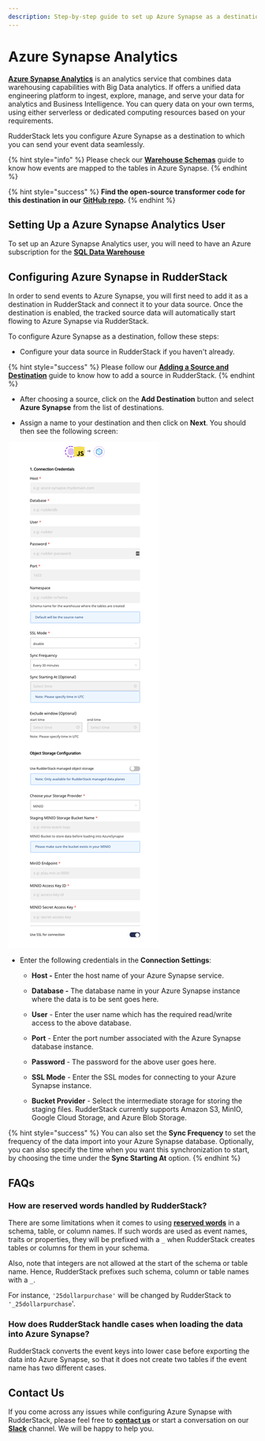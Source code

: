 ```yaml
---
description: Step-by-step guide to set up Azure Synapse as a destination in RudderStack.
---
```


# Azure Synapse Analytics

[**Azure Synapse Analytics**](https://azure.microsoft.com/en-in/services/synapse-analytics/) is an analytics service that combines data warehousing capabilities with Big Data analytics. If offers a unified data engineering platform to ingest, explore, manage, and serve your data for analytics and Business Intelligence. You can query data on your own terms, using either serverless or dedicated computing resources based on your requirements. 

RudderStack lets you configure Azure Synapse as a destination to which you can send your event data seamlessly.

{% hint style="info" %}
Please check our [**Warehouse Schemas**](https://docs.rudderstack.com/data-warehouse-integration-guides/warehouse-schemas) guide to know how events are mapped to the tables in Azure Synapse.
{% endhint %}

{% hint style="success" %}
**Find the open-source transformer code for this destination in our** [**GitHub repo**](https://github.com/rudderlabs/rudder-transformer/tree/master/v0/destinations/azure_synapse)**.**
{% endhint %}

## Setting Up a Azure Synapse Analytics User

To set up an Azure Synapse Analytics user, you will need to have an Azure subscription for the [**SQL Data Warehouse**](https://docs.microsoft.com/en-us/azure/synapse-analytics/sql-data-warehouse/create-data-warehouse-portal)

## Configuring Azure Synapse in RudderStack

In order to send events to Azure Synapse, you will first need to add it as a destination in RudderStack and connect it to your data source. Once the destination is enabled, the tracked source data will automatically start flowing to Azure Synapse via RudderStack.

To configure Azure Synapse as a destination, follow these steps:

* Configure your data source in RudderStack if you haven't already.

{% hint style="success" %}
Please follow our [**Adding a Source and Destination**](https://docs.rudderstack.com/how-to-guides/adding-source-and-destination-rudderstack) guide to know how to add a source in RudderStack.
{% endhint %}

* After choosing a source, click on the **Add Destination** button and select **Azure Synapse** from the list of destinations.

* Assign a name to your destination and then click on **Next**. You should then see the following screen:

![](../.gitbook/assets/azure-synapse-connection.png)


* Enter the following credentials in the **Connection Settings**:

  * **Host -** Enter the host name of your Azure Synapse service.

  * **Database -** The database name in your Azure Synapse instance where the data is to be sent goes here.

  * **User** - Enter the user name which has the required read/write access to the above database.

  * **Port** - Enter the port number associated with the Azure Synapse database instance.

  * **Password** - The password for the above user goes here.

  * **SSL Mode** - Enter the SSL modes for connecting to your Azure Synapse instance.

  * **Bucket Provider** - Select the intermediate storage for storing the staging files. RudderStack currently supports Amazon S3, MinIO, Google Cloud Storage, and Azure Blob Storage.

{% hint style="success" %}
You can also set the **Sync Frequency** to set the frequency of the data import into your Azure Synapse database. Optionally, you can also specify the time when you want this synchronization to start, by choosing the time under the **Sync Starting At** option.
{% endhint %}

## FAQs

### **How are reserved words handled by RudderStack?**

There are some limitations when it comes to using [**reserved words**](https://docs.microsoft.com/en-us/sql/t-sql/language-elements/reserved-keywords-transact-sql?view=sql-server-ver15) in a schema, table, or column names. If such words are used as event names, traits or properties, they will be prefixed with a `_` when  RudderStack creates tables or columns for them in your schema.

Also, note that integers are not allowed at the start of the schema or table name. Hence, RudderStack prefixes such schema, column or table names with a `_`.

For instance, `'25dollarpurchase'` will be changed by RudderStack to `'_25dollarpurchase`'.

### How does RudderStack handle cases when loading the data into Azure Synapse?

RudderStack converts the event keys into lower case before exporting the data into Azure Synapse, so that it does not create two tables if the event name has two different cases.

## Contact Us

If you come across any issues while configuring Azure Synapse with RudderStack, please feel free to [**contact us**](mailto:%20docs@rudderstack.com) or start a conversation on our [**Slack**](https://resources.rudderstack.com/join-rudderstack-slack) channel. We will be happy to help you.

